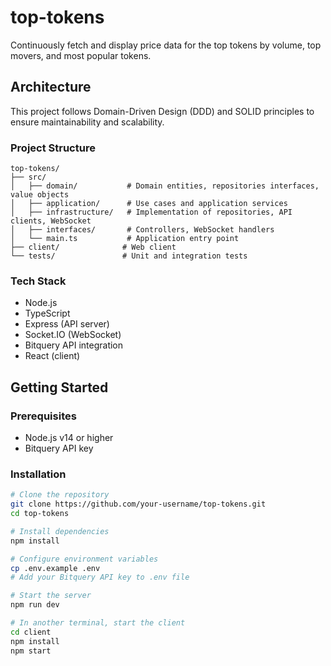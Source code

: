 # top-tokens
Continuously fetch and display price data for the top tokens by volume, top movers, and most popular tokens.

## Architecture

This project follows Domain-Driven Design (DDD) and SOLID principles to ensure maintainability and scalability.

### Project Structure
```
top-tokens/
├── src/
│   ├── domain/           # Domain entities, repositories interfaces, value objects
│   ├── application/      # Use cases and application services
│   ├── infrastructure/   # Implementation of repositories, API clients, WebSocket
│   ├── interfaces/       # Controllers, WebSocket handlers
│   └── main.ts           # Application entry point
├── client/              # Web client
└── tests/               # Unit and integration tests
```

### Tech Stack
- Node.js
- TypeScript
- Express (API server)
- Socket.IO (WebSocket)
- Bitquery API integration
- React (client)

## Getting Started

### Prerequisites
- Node.js v14 or higher
- Bitquery API key

### Installation
```bash
# Clone the repository
git clone https://github.com/your-username/top-tokens.git
cd top-tokens

# Install dependencies
npm install

# Configure environment variables
cp .env.example .env
# Add your Bitquery API key to .env file

# Start the server
npm run dev

# In another terminal, start the client
cd client
npm install
npm start
```
